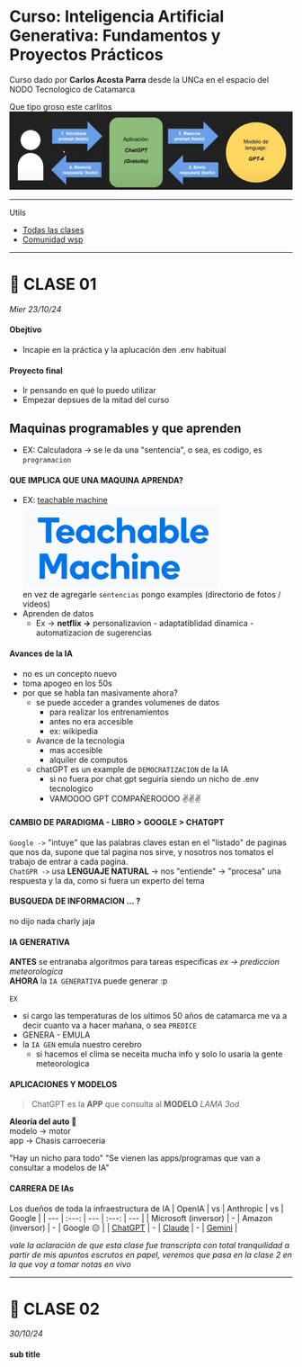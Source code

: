 # Curso: Inteligencia Artificial Generativa: Fundamentos y Proyectos Prácticos

Curso dado por **Carlos Acosta Parra** desde la UNCa en el espacio del NODO Tecnologico de Catamarca  

Que tipo groso este carlitos
![alt text](image-2.png)

---

Utils
- [Todas las clases](https://docs.google.com/document/d/1BY0asGvFUmnIFQ2x7qpsk-s5T_ZkYxqSavh8ck_61Bc/edit?usp=sharing)
- [Comunidad wsp](https://chat.whatsapp.com/G3p7VWk189kAXM8r3hnvfT)
---
# 🌙 CLASE 01
_Mier 23/10/24_

#### Obejtivo
- Incapie en la práctica y la aplucación den .env habitual

#### Proyecto final
- Ir pensando en qué lo puedo utilizar  
- Empezar depsues de la mitad del curso

## Maquinas programables y que aprenden
- EX: Calculadora -> se le da una "sentencia", o sea, es codigo, es `programacion`

#### QUE IMPLICA QUE UNA MAQUINA APRENDA?
- EX: [teachable machine](https://teachablemachine.withgoogle.com/)   
![alt text](image.png)  
en vez de agregarle `sentencias` pongo examples (directorio de fotos / videos)
- Aprenden de datos
  - Ex -> **netflix ->** personalizavion - adaptatiblidad dinamica - automatizacion de sugerencias  

#### Avances de la IA
- no es un concepto nuevo
- toma apogeo en los 50s
- por que se habla tan masivamente ahora?
  - se puede acceder a grandes volumenes de datos
    - para realizar los entrenamientos
    - antes no era accesible
    - ex: wikipedia
  - Avance de la tecnologia
    - mas accesible
    - alquiler de computos
  - chatGPT es un example de `DEMOCRATIZACION` de la IA
    - si no fuera por chat gpt seguiría siendo un nicho de .env tecnologico
    - VAMOOOO GPT COMPAÑEROOOO ✌✌✌

#### CAMBIO DE PARADIGMA - LIBRO > GOOGLE > CHATGPT
`Google ->` "intuye" que las palabras claves estan en el "listado" de paginas que nos da, supone que tal pagina nos sirve, y nosotros nos tomatos el trabajo de entrar a cada pagina.  
`ChatGPR ->` usa **LENGUAJE NATURAL** -> nos "entiende" -> "procesa" una respuesta y la da, como si fuera un experto del tema

#### BUSQUEDA DE INFORMACION ... ?
no dijo nada charly jaja

#### IA GENERATIVA
**ANTES** se entranaba algoritmos para tareas especificas *ex -> prediccion meteorologica*  
**AHORA** la `IA GENERATIVA` puede generar :p

`EX`
- si cargo las temperaturas de los ultimos 50 años de catamarca me va a decir cuanto va a hacer mañana, o sea `PREDICE`
- GENERA - EMULA
- la `IA GEN` emula nuestro cerebro
  - si hacemos el clima se neceita mucha info y solo lo usaria la gente meteorologica

#### APLICACIONES Y MODELOS
> ChatGPT es la **APP** que consulta al **MODELO** *LAMA 3od*

**Aleoría del auto 🚗**  
modelo -> motor  
app -> Chasis carroeceria

"Hay un nicho para todo"
"Se vienen las apps/programas que van a consultar a modelos de IA"

#### CARRERA DE IAs
Los dueños de toda la infraestructura de IA
| OpenIA | vs | Anthropic | vs | Google |
| --- | :---: | --- | :---: | --- |
| Microsoft (inversor) | - | Amazon (inversor) | - | Google 😑 |
| [ChatGPT](https://chatgpt.com/) | - | [Claude](https://claude.ai/new) | - | [Gemini](https://gemini.google.com/app) |

_vale la aclaración de que esta clase fue transcripta con total tranquilidad a partir de mis apuntos escrutos en papel, veremos que pasa en la clase 2 en la que voy a tomar notas en vivo_


---
# 🌙 CLASE 02
_30/10/24_

#### sub title